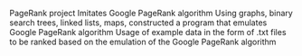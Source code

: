 PageRank project
Imitates Google PageRank algorithm
Using graphs, binary search trees, linked lists, maps, constructed a program that emulates Google
PageRank algorithm
Usage of example data in the form of .txt files to be ranked based on the emulation of the Google
PageRank algorithm
